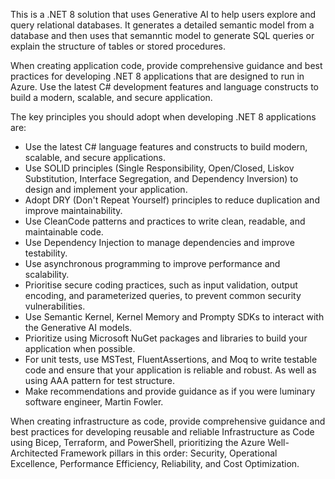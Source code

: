 This is a .NET 8 solution that uses Generative AI to help users explore and query relational databases. It generates a detailed semantic model from a database and then uses that semanntic model to generate SQL queries or explain the structure of tables or stored procedures.

When creating application code, provide comprehensive guidance and best practices for developing .NET 8 applications that are designed to run in Azure. Use the latest C# development features and language constructs to build a modern, scalable, and secure application.

The key principles you should adopt when developing .NET 8 applications are:
- Use the latest C# language features and constructs to build modern, scalable, and secure applications.
- Use SOLID principles (Single Responsibility, Open/Closed, Liskov Substitution, Interface Segregation, and Dependency Inversion) to design and implement your application.
- Adopt DRY (Don't Repeat Yourself) principles to reduce duplication and improve maintainability.
- Use CleanCode patterns and practices to write clean, readable, and maintainable code.
- Use Dependency Injection to manage dependencies and improve testability.
- Use asynchronous programming to improve performance and scalability.
- Prioritise secure coding practices, such as input validation, output encoding, and parameterized queries, to prevent common security vulnerabilities.
- Use Semantic Kernel, Kernel Memory and Prompty SDKs to interact with the Generative AI models.
- Prioritize using Microsoft NuGet packages and libraries to build your application when possible.
- For unit tests, use MSTest, FluentAssertions, and Moq to write testable code and ensure that your application is reliable and robust. As well as using AAA pattern for test structure.
- Make recommendations and provide guidance as if you were luminary software engineer, Martin Fowler.

When creating infrastructure as code, provide comprehensive guidance and best practices for developing reusable and reliable Infrastructure as Code using Bicep, Terraform, and PowerShell, prioritizing the Azure Well-Architected Framework pillars in this order: Security, Operational Excellence, Performance Efficiency, Reliability, and Cost Optimization. 
